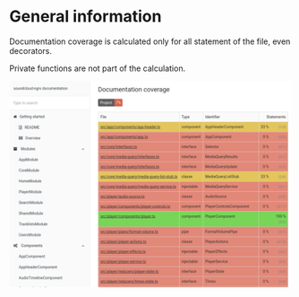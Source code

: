 # General information

Documentation coverage is calculated only for all statement of the file, even decorators.

Private functions are not part of the calculation.

![screenshot](../assets/img/screenshots/8.png)
